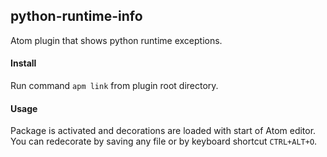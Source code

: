 ## python-runtime-info
Atom plugin that shows python runtime exceptions.
#### Install
Run command `apm link` from plugin root directory.
#### Usage
Package is activated and decorations are loaded with start of Atom editor.
You can redecorate by saving any file or by keyboard shortcut `CTRL+ALT+O`. 
